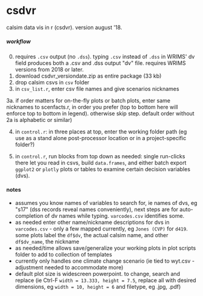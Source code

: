 # csdvr
 calsim data vis in r (csdvr). version august '18.
 
##### workflow #####

0. requires `.csv` output (no `.dss`). typing `.csv` instead of `.dss` in WRIMS' dv field produces both a .csv and .dss output "dv" file. requires WRIMS 
   versions from 2018 or later.
1. download csdvr_versiondate.zip as entire package (33 kb) 
3. drop calsim csvs in `csv` folder
2. in `csv_list.r`, enter csv file names and give scenarios nicknames

3a.  if order matters for on-the-fly plots or batch plots, enter same nicknames to scenfacts.r, in order you prefer (top to bottom here will enforce top to bottom in legend). otherwise skip step.  default order without 2a is alphabetic or similar)

4. in `control.r`: in three places at top, enter the working folder path (eg use as a stand alone post-processor location or in a project-specific folder?)

5. in `control.r`, run blocks from top down as needed: single run-clicks there let you read in csvs, build `data.frames`, and either batch export `ggplot2` or `plotly` plots or tables to examine certain decision variables (dvs). 

#### notes #####
- assumes you know names of variables to search for, ie names of dvs, eg "s17" (dss records reveal names conveniently), next steps are for auto-completion of dv names while typing. `varcodes.csv` identifies some.
- as needed enter other name/nickname descriptions for dvs in `varcodes.csv` - only a few mapped currently, eg `Jones (CVP)` for `d419`. some plots label the `df$dv`, the actual calsim name, and other `df$dv_name`, the nickname
- as needed/time allows save/generalize your working plots in plot scripts folder to add to collection of templates
- currently only handles one climate change scenario (ie tied to wyt.csv - adjustment needed to accommodate more)
- default plot size is widescreen powerpoint. to change, search and replace (ie Ctrl-F `width = 13.333, height = 7.5`, replace all with 
  desired dimensions, eg `width = 10, height = 6` and filetype, eg .jpg, .pdf)


